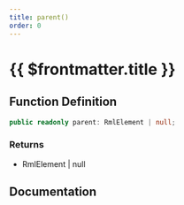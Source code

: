 ```yaml
---
title: parent()
order: 0
---
```


# {{ $frontmatter.title }}

## Function Definition

```ts
public readonly parent: RmlElement | null;
```

### Returns

* RmlElement | null

## Documentation

<!--@include: ./parts/parent.md-->
